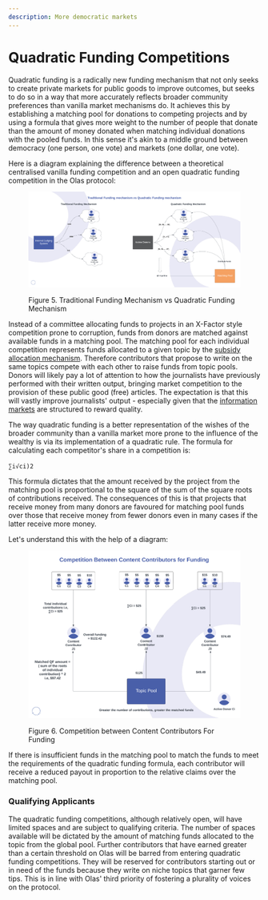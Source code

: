 ```yaml
---
description: More democratic markets
---
```


# Quadratic Funding Competitions

Quadratic funding is a radically new funding mechanism that not only seeks to create private markets for public goods to improve outcomes, but seeks to do so in a way that more accurately reflects broader community preferences than vanilla market mechanisms do. It achieves this by establishing a matching pool for donations to competing projects and by using a formula that gives more weight to the number of people that donate than the amount of money donated when matching individual donations with the pooled funds. In this sense it's akin to a middle ground between democracy (one person, one vote) and markets (one dollar, one vote).&#x20;

Here is a diagram explaining the difference between a theoretical centralised vanilla funding competition and an open quadratic funding competition in the Olas protocol:

<figure><img src="../../../.gitbook/assets/Funding Mechanism Comparisons (1).png" alt=""><figcaption><p>Figure 5. Traditional Funding Mechanism vs Quadratic Funding Mechanism</p></figcaption></figure>

Instead of a committee allocating funds to projects in an X-Factor style competition prone to corruption, funds from donors are matched against available funds in a matching pool. The matching pool for each individual competition represents funds allocated to a given topic by the [subsidy allocation mechanism](subsidy-allocation-mechanism.md). Therefore contributors that propose to write on the same topics compete with each other to raise funds from topic pools. Donors will likely pay a lot of attention to how the journalists have previously performed with their written output, bringing market competition to the provision of these public good (free) articles. The expectation is that this will vastly improve journalists' output - especially given that the [information markets](../../../introduction/information-markets-overview.md) are structured to reward quality.   &#x20;

The way quadratic funding is a better representation of the wishes of the broader community than a vanilla market more prone to the influence of the wealthy is via its implementation of a quadratic rule. The formula for calculating each competitor's share in a competition is:&#x20;

`∑i√ci)2`

This formula dictates that the amount received by the project from the matching pool is proportional to the square of the sum of the square roots of contributions received. The consequences of this is that projects that receive money from many donors are favoured for matching pool funds over those that receive money from fewer donors even in many cases if the latter receive more money.&#x20;

Let's understand this with the help of a diagram:

<figure><img src="../../../.gitbook/assets/Competition Between Content Contributors for Funding .png" alt=""><figcaption><p>Figure 6. Competition between Content Contributors For Funding</p></figcaption></figure>

If there is insufficient funds in the matching pool to match the funds to meet the requirements of the quadratic funding formula, each contributor will receive a reduced payout in proportion to the relative claims over the matching pool.&#x20;

### Qualifying Applicants

The quadratic funding competitions, although relatively open, will have limited spaces and are subject to qualifying criteria. The number of spaces available will be dictated by the amount of matching funds allocated to the topic from the global pool. Further contributors that have earned greater than a certain threshold on Olas will be barred from entering quadratic funding competitions. They will be reserved for contributors starting out or in need of the funds because they write on niche topics that garner few tips. This is in line with Olas' third priority of fostering a plurality of voices on the protocol.&#x20;
